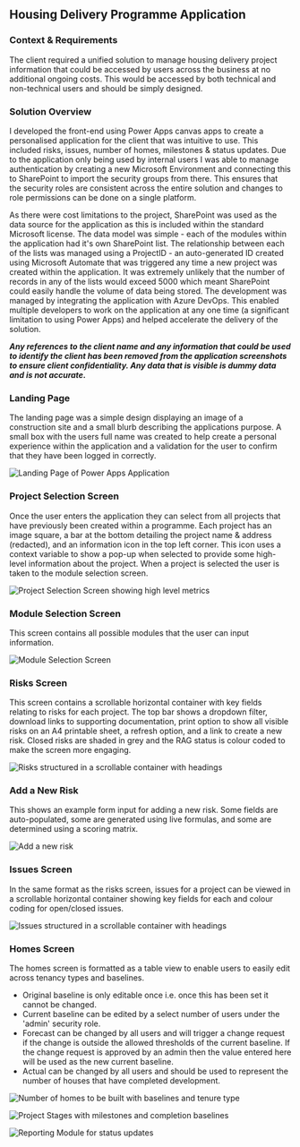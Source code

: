 ## Housing Delivery Programme Application
### Context & Requirements
The client required a unified solution to manage housing delivery project information that could be accessed by users across the business at no additional ongoing costs. This would be accessed by both technical and non-technical users and should be simply designed.

### Solution Overview
I developed the front-end using Power Apps canvas apps to create a personalised application for the client that was intuitive to use. This included risks, issues, number of homes, milestones & status updates. Due to the application only being used by internal users I was able to manage authentication by creating a new Microsoft Environment and connecting this to SharePoint to import the security groups from there. This ensures that the security roles are consistent across the entire solution and changes to role permissions can be done on a single platform.

As there were cost limitations to the project, SharePoint was used as the data source for the application as this is included within the standard Microsoft license. The data model was simple - each of the modules within the application had it's own SharePoint list. The relationship between each of the lists was managed using a ProjectID - an auto-generated ID created using Microsoft Automate that was triggered any time a new project was created within the application. It was extremely unlikely that the number of records in any of the lists would exceed 5000 which meant SharePoint could easily handle the volume of data being stored. The development was managed by integrating the application with Azure DevOps. This enabled multiple developers to work on the application at any one time (a significant limitation to using Power Apps) and helped accelerate the delivery of the solution.

***Any references to the client name and any information that could be used to identify the client has been removed from the application screenshots to ensure client confidentiality. Any data that is visible is dummy data and is not accurate.***

### Landing Page
The landing page was a simple design displaying an image of a construction site and a small blurb describing the applications purpose. A small box with the users full name was created to help create a personal experience within the application and a validation for the user to confirm that they have been logged in correctly.

![Landing Page of Power Apps Application](docs/assets/images/Landing_Page.png)

### Project Selection Screen
Once the user enters the application they can select from all projects that have previously been created within a programme. Each project has an image square, a bar at the bottom detailing the project name & address (redacted), and an information icon in the top left corner. This icon uses a context variable to show a pop-up when selected to provide some high-level information about the project. When a project is selected the user is taken to the module selection screen.

![Project Selection Screen showing high level metrics](docs/assets/images/Project_Screen_2.png)

### Module Selection Screen
This screen contains all possible modules that the user can input information.

![Module Selection Screen](docs/assets/images/Project_Landing_Page.png)

### Risks Screen
This screen contains a scrollable horizontal container with key fields relating to risks for each project. The top bar shows a dropdown filter, download links to supporting documentation, print option to show all visible risks on an A4 printable sheet, a refresh option, and a link to create a new risk. Closed risks are shaded in grey and the RAG status is colour coded to make the screen more engaging.

![Risks structured in a scrollable container with headings](docs/assets/images/Risks.png)

### Add a New Risk
This shows an example form input for adding a new risk. Some fields are auto-populated, some are generated using live formulas, and some are determined using a scoring matrix.

![Add a new risk](docs/assets/images/New_Risk.png)

### Issues Screen
In the same format as the risks screen, issues for a project can be viewed in a scrollable horizontal container showing key fields for each and colour coding for open/closed issues.

![Issues structured in a scrollable container with headings](docs/assets/images/Issues.png)

### Homes Screen
The homes screen is formatted as a table view to enable users to easily edit across tenancy types and baselines.

- Original baseline is only editable once i.e. once this has been set it cannot be changed.
- Current baseline can be edited by a select number of users under the 'admin' security role.
- Forecast can be changed by all users and will trigger a change request if the change is outside the allowed thresholds of the current baseline. If the change request is approved by an admin then the value entered here will be used as the new current baseline.
- Actual can be changed by all users and should be used to represent the number of houses that have completed development.

![Number of homes to be built with baselines and tenure type](docs/assets/images/Homes.png)

![Project Stages with milestones and completion baselines](docs/assets/images/Milestones.png)

![Reporting Module for status updates](docs/assets/images/Reporting.png)
